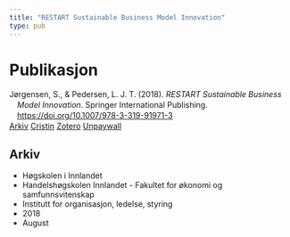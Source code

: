 ```yaml
---
title: "RESTART Sustainable Business Model Innovation"
type: pub
---
```

<h1>Publikasjon</h1>
<article id="csl-bib-container-69ZICXK2" class="csl-bib-container">
  <div class="csl-bib-body" style="line-height: 1.35; padding-left: 1em; text-indent:-1em;">
  <div class="csl-entry">J&#xF8;rgensen, S., &amp; Pedersen, L. J. T. (2018). <i>RESTART Sustainable Business Model Innovation</i>. Springer International Publishing. <a href="https://doi.org/10.1007/978-3-319-91971-3">https://doi.org/10.1007/978-3-319-91971-3</a></div>
</div>
  <div class="csl-bib-buttons">
    <a href="#taxonomy-article-69ZICXK2" class="csl-bib-button">Arkiv</a>
    <a href="https://app.cristin.no/results/show.jsf?id=1599859" alt="Cristin URL" class="csl-bib-button">Cristin</a>
    <a href="http://zotero.org/groups/5022929/items/69ZICXK2" alt="Zotero URL" class="csl-bib-button">Zotero</a>
    <a href="https://doi.org/10.1007/978-3-319-91971-3" class="csl-bib-button">Unpaywall</a>
  </div>
  <div id="csl-bib-meta-container-69ZICXK2"></div>
</article>
<div id="csl-bib-meta-69ZICXK2" class="csl-bib-meta">
  <article id="taxonomy-article-69ZICXK2" class="taxonomy-article">
    <h1>Arkiv</h1>
    <ul>
      <li>Høgskolen i Innlandet</li>
      <li>Handelshøgskolen Innlandet - Fakultet for økonomi og samfunnsvitenskap</li>
      <li>Institutt for organisasjon, ledelse, styring</li>
      <li>2018</li>
      <li>August</li>
    </ul>
  </article>
</div>
